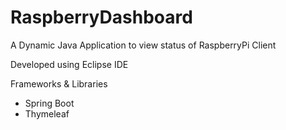 # RaspberryDashboard
A Dynamic Java Application to view status of RaspberryPi Client

Developed using Eclipse IDE

Frameworks & Libraries

- Spring Boot
- Thymeleaf
